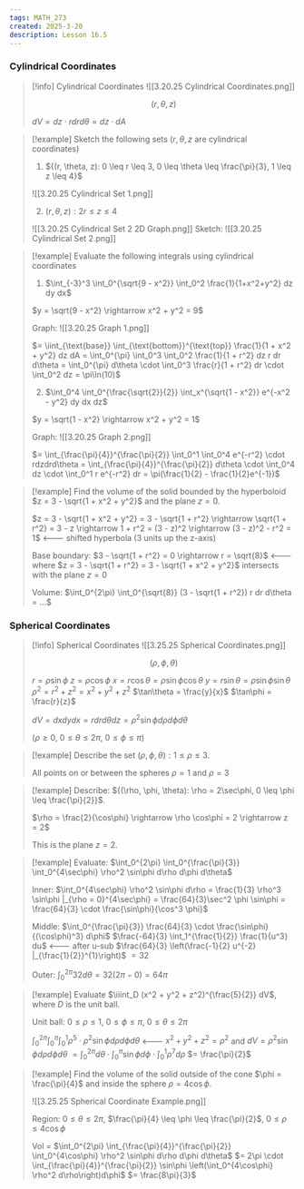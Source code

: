 ```yaml
---
tags: MATH_273
created: 2025-3-20
description: Lesson 16.5
---
```


### Cylindrical Coordinates

> [!info] Cylindrical Coordinates
> ![[3.20.25 Cylindrical Coordinates.png]]
> 
> $$(r, \theta, z)$$
> 
> $dV = dz \cdot r dr d\theta = dz \cdot dA$

> [!example]
> Sketch the following sets ($r, \theta, z$ are cylindrical coordinates)
> 1. ${(r, \theta, z): 0 \leq r \leq 3, 0 \leq \theta \leq \frac{\pi}{3}, 1 \leq z \leq 4}$
> 
> ![[3.20.25 Cylindrical Set 1.png]]
> 
> 2. ${(r, \theta, z): 2r \leq z \leq 4}$
> 
> ![[3.20.25 Cylindrical Set 2 2D Graph.png]]
> Sketch:
> ![[3.20.25 Cylindrical Set 2.png]]

> [!example]
> Evaluate the following integrals using cylindrical coordinates
> 1. $\int_{-3}^3 \int_0^{\sqrt{9 - x^2}} \int_0^2 \frac{1}{1+x^2+y^2} dz dy dx$
> 
> $y = \sqrt{9 - x^2} \rightarrow x^2 + y^2 = 9$
> 
> Graph:
> ![[3.20.25 Graph 1.png]]
> 
> $= \iint_{\text{base}} \int_{\text{bottom}}^{\text{top}} \frac{1}{1 + x^2 + y^2} dz dA = \int_0^{\pi} \int_0^3 \int_0^2 \frac{1}{1 + r^2} dz r dr d\theta = \int_0^{\pi} d\theta \cdot \int_0^3 \frac{r}{1 + r^2} dr \cdot \int_0^2 dz = \pi\ln(10)$
> 
> 2. $\int_0^4 \int_0^{\frac{\sqrt{2}}{2}} \int_x^{\sqrt{1 - x^2}} e^{-x^2 - y^2} dy dx dz$
> 
> $y = \sqrt{1 - x^2} \rightarrow x^2 + y^2 = 1$
> 
> Graph:
> ![[3.20.25 Graph 2.png]]
> 
> $= \int_{\frac{\pi}{4}}^{\frac{\pi}{2}} \int_0^1 \int_0^4 e^{-r^2} \cdot rdzdrd\theta = \int_{\frac{\pi}{4}}^{\frac{\pi}{2}} d\theta \cdot \int_0^4 dz \cdot \int_0^1 r e^{-r^2} dr = \pi(\frac{1}{2} - \frac{1}{2}e^{-1})$

> [!example]
> Find the volume of the solid bounded by the hyperboloid $z = 3 - \sqrt{1 + x^2 + y^2}$ and the plane $z = 0$.
> 
> $z = 3 - \sqrt{1 + x^2 + y^2} = 3 - \sqrt{1 + r^2} \rightarrow \sqrt{1 + r^2} = 3 - z \rightarrow 1 + r^2 = (3 - z)^2 \rightarrow (3 - z)^2 - r^2 = 1$ <--- shifted hyperbola (3 units up the z-axis)
> 
> Base boundary: $3 - \sqrt{1 + r^2} = 0 \rightarrow r = \sqrt{8}$ <--- where $z = 3 - \sqrt{1 + r^2} = 3 - \sqrt{1 + x^2 + y^2}$ intersects with the plane $z = 0$
> 
> Volume: $\int_0^{2\pi} \int_0^{\sqrt{8}} (3 - \sqrt{1 + r^2}) r dr d\theta = ...$

### Spherical Coordinates

> [!info] Spherical Coordinates
> ![[3.25.25 Spherical Coordinates.png]]
> 
> $$(\rho, \phi, \theta)$$
> 
> $r = \rho \sin\phi$
> $z = \rho \cos\phi$
> $x = r \cos\theta = \rho \sin\phi \cos\theta$
> $y = r \sin\theta = \rho \sin\phi \sin\theta$
> $\rho^2 = r^2 + z^2 = x^2 + y^2 + z^2$
> $\tan\theta = \frac{y}{x}$
> $\tan\phi = \frac{r}{z}$
> 
> $dV = dxdydx = r dr d\theta dz = \rho^2 \sin\phi d\rho d\phi d\theta$
> 
> ($\rho \geq 0$, $0 \leq \theta \leq 2\pi$, $0 \leq \phi \leq \pi$)

> [!example]
> Describe the set ${(\rho, \phi, \theta): 1 \leq \rho \leq 3}$.
> 
> All points on or between the spheres $\rho = 1$ and $\rho = 3$

> [!example]
> Describe: ${(\rho, \phi, \theta): \rho = 2\sec\phi, 0 \leq \phi \leq \frac{\pi}{2}}$.
> 
> $\rho = \frac{2}{\cos\phi} \rightarrow \rho \cos\phi = 2 \rightarrow z = 2$
> 
> This is the plane $z = 2$.

> [!example]
> Evaluate: $\int_0^{2\pi} \int_0^{\frac{\pi}{3}} \int_0^{4\sec\phi} \rho^2 \sin\phi d\rho d\phi d\theta$
> 
> Inner: $\int_0^{4\sec\phi} \rho^2 \sin\phi d\rho = \frac{1}{3} \rho^3 \sin\phi |_{\rho = 0}^{4\sec\phi} = \frac{64}{3}\sec^2 \phi \sin\phi = \frac{64}{3} \cdot \frac{\sin\phi}{\cos^3 \phi}$
> 
> Middle: $\int_0^{\frac{\pi}{3}} \frac{64}{3} \cdot \frac{\sin\phi}{(\cos\phi)^3} d\phi$
> $\frac{-64}{3} \int_1^{\frac{1}{2}} \frac{1}{u^3} du$ <--- after u-sub
> $\frac{64}{3} \left(\frac{-1}{2} u^{-2} |_{\frac{1}{2}}^{1}\right)$
> $= 32$
> 
> Outer: $\int_0^{2\pi} 32 d\theta = 32(2\pi - 0) = 64\pi$

> [!example]
> Evaluate $\iiint_D (x^2 + y^2 + z^2)^{\frac{5}{2}} dV$, where $D$ is the unit ball.
> 
> Unit ball: $0 \leq \rho \leq 1$, $0 \leq \phi \leq \pi$, $0 \leq \theta \leq 2\pi$
> 
> $\int_0^{2\pi} \int_0^{\pi} \int_0^1 \rho^5 \cdot \rho^2 \sin\phi d\rho d\phi d\theta$ <--- $x^2 + y^2 + z^2 = \rho^2$ and $dV = \rho^2 \sin\phi d\rho d\phi d\theta$
> $= \int_0^{2\pi} d\theta \cdot \int_0^{\pi} \sin\phi d\phi \cdot \int_0^1 \rho^7 d\rho$
> $= \frac{\pi}{2}$

> [!example]
> Find the volume of the solid outside of the cone $\phi = \frac{\pi}{4}$ and inside the sphere $\rho = 4\cos\phi$.
> 
> ![[3.25.25 Spherical Coordinate Example.png]]
> 
> Region: $0 \leq \theta \leq 2\pi$, $\frac{\pi}{4} \leq \phi \leq \frac{\pi}{2}$, $0 \leq \rho \leq 4\cos\phi$
> 
> Vol = $\int_0^{2\pi} \int_{\frac{\pi}{4}}^{\frac{\pi}{2}} \int_0^{4\cos\phi} \rho^2 \sin\phi d\rho d\phi d\theta$
> $= 2\pi \cdot \int_{\frac{\pi}{4}}^{\frac{\pi}{2}} \sin\phi \left(\int_0^{4\cos\phi} \rho^2 d\rho\right)d\phi$
> $= \frac{8\pi}{3}$